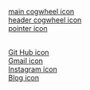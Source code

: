 <a href="https://www.flaticon.com/free-icon/settings_2595676?related_id=2595676&origin=search" target_="_blank">main cogwheel icon</a><br />
<a href="https://www.flaticon.com/free-icon/technical-support_1835948?term=cogwheel&page=1&position=19&page=1&position=19&related_id=1835948&origin=search" target_="_blank">header cogwheel icon</a><br />
<a href="https://www.flaticon.com/free-icon/gear_4809220?term=cogwheel&page=1&position=1&page=1&position=1&related_id=4809220&origin=search" target_="_blank">pointer icon</a><br /><br />

<a href="https://www.flaticon.com/free-icon/github_3488426?term=github&page=1&position=19&page=1&position=19&related_id=3488426&origin=search" target_="_blank">Git Hub icon</a><br />
<a href="https://www.flaticon.com/free-icon/gmail_2875362?term=gmail&page=1&position=20&page=1&position=20&related_id=2875362&origin=search" target_="_blank">Gmail icon</a><br />
<a href="https://www.flaticon.com/free-icon/instagram_725339?term=instagram&page=1&position=27&page=1&position=27&related_id=725339&origin=search" target_="_blank">Instagram icon</a><br />
<a href="https://www.flaticon.com/free-icon/blogging_1187595?term=blog&page=1&position=2&page=1&position=2&related_id=1187595&origin=search" target_="_blank">Blog icon</a><br />
